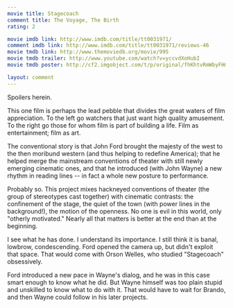 ```yaml
---
movie title: Stagecoach
comment title: The Voyage, The Birth
rating: 2

movie imdb link: http://www.imdb.com/title/tt0031971/
comment imdb link: http://www.imdb.com/title/tt0031971/reviews-46
movie tmdb link: http://www.themoviedb.org/movie/995
movie tmdb trailer: http://www.youtube.com/watch?v=yccvdXoHubI
movie tmdb poster: http://cf2.imgobject.com/t/p/original/fhKhtvRmWbyFHmO4C2gwiyXnwTW.jpg

layout: comment
---
```


Spoilers herein.

This one film is perhaps the lead pebble that divides the great waters of film  appreciation. To the left go watchers that just want high quality amusement. To the right  go those for whom film is part of building a life. Film as entertainment; film as art.

The conventional story is that John Ford brought the majesty of the west to the then  moribund western (and thus helping to redefine America); that he helped merge the  mainstream conventions of theater with still newly emerging cinematic ones, and that he  introduced (with John Wayne) a new rhythm in reading lines -- in fact a whole new  posture to performance.

Probably so. This project mixes hackneyed conventions of theater (the group of  stereotypes cast together) with cinematic contrasts: the confinement of the stage, the  quiet of the town (with power lines in the background!), the motion of the openness. No  one is evil in this world, only "otherly motivated." Nearly all that matters is better at the  end than at the beginning.

I see what he has done. I understand its importance. I still think it is banal, lowbrow,  condescending. Ford opened the camera up, but didn't exploit that space. That would  come with Orson Welles, who studied "Stagecoach" obsessively.

Ford introduced a new pace in Wayne's dialog, and he was in this case smart enough to  know what he did. But Wayne himself was too plain stupid and unskilled to know what to  do with it. That would have to wait for Brando, and then Wayne could follow in his later  projects.